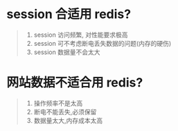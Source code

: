 # session 合适用 redis?
> 1. session 访问频繁, 对性能要求极高
> 2. session 可不考虑断电丢失数据的问题(内存的硬伤)
> 3. session 数据量不会太大

# 网站数据不适合用 redis?
> 1. 操作频率不是太高
> 2. 断电不能丢失,必须保留
> 3. 数据量太大,内存成本太高